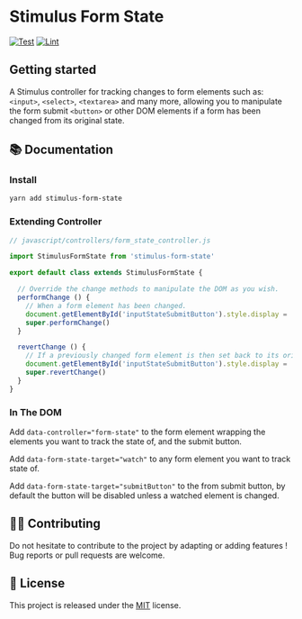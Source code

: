 # Stimulus Form State
[![Test](https://github.com/MatthewKennedy/stimulus-form-state/actions/workflows/test.yml/badge.svg)](https://github.com/MatthewKennedy/stimulus-form-state/actions/workflows/test.yml)
[![Lint](https://github.com/MatthewKennedy/stimulus-form-state/actions/workflows/lint.yml/badge.svg)](https://github.com/MatthewKennedy/stimulus-form-state/actions/workflows/lint.yml)

## Getting started

A Stimulus controller for tracking changes to form elements such as: `<input>`, `<select>`, `<textarea>` and many more,
allowing you to manipulate the form submit `<button>` or other DOM elements if a form has been changed from its original state.

## 📚 Documentation

### Install
```bash
yarn add stimulus-form-state
```

### Extending Controller
```javascript
// javascript/controllers/form_state_controller.js

import StimulusFormState from 'stimulus-form-state'

export default class extends StimulusFormState {

  // Override the change methods to manipulate the DOM as you wish.
  performChange () {
    // When a form element has been changed.
    document.getElementById('inputStateSubmitButton').style.display = 'inline'
    super.performChange()
  }

  revertChange () {
    // If a previously changed form element is then set back to its original state.
    document.getElementById('inputStateSubmitButton').style.display = 'none'
    super.revertChange()
  }
}

```

### In The DOM

Add `data-controller="form-state"` to the form element wrapping the elements you want to track the state of, and the submit button.

Add `data-form-state-target="watch"` to any form element you want to track state of.

Add `data-form-state-target="submitButton"` to the from submit button, by default the button will be disabled unless a watched element is changed.


## 👷‍♂️ Contributing

Do not hesitate to contribute to the project by adapting or adding features ! Bug reports or pull requests are welcome.

## 📝 License

This project is released under the [MIT](http://opensource.org/licenses/MIT) license.
